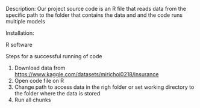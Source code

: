 Description:
Our project source code is an R file that reads data from the specific path to the folder that contains the data and and the code runs multiple models


Installation:

R software

Steps for a successful running of code


1. Download data from https://www.kaggle.com/datasets/mirichoi0218/insurance
3. Open code file on R
4. Change path to access data in the righ folder or set working directory to the folder where the data is stored
5. Run all chunks



